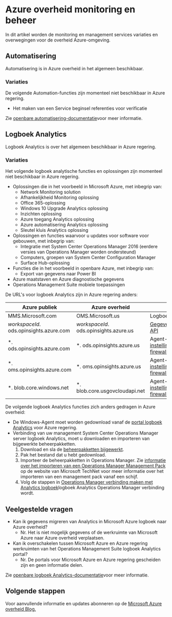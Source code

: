 <properties
    pageTitle="Azure overheid documentatie | Microsoft Azure"
    description="Dit biedt een vergelijking van de functies en de richtlijnen over het ontwikkelen van toepassingen voor de overheid Azure."
    services="Azure-Government"
    cloud="gov"
    documentationCenter=""
    authors="ryansoc"
    manager="zakramer"
    editor=""/>

<tags
    ms.service="multiple"
    ms.devlang="na"
    ms.topic="article"
    ms.tgt_pltfrm="na"
    ms.workload="azure-government"
    ms.date="10/25/2016"
    ms.author="ryansoc"/>


#  <a name="azure-government-monitoring-and-management"></a>Azure overheid monitoring en beheer

In dit artikel worden de monitoring en management services variaties en overwegingen voor de overheid Azure-omgeving.

## <a name="automation"></a>Automatisering

Automatisering is in Azure overheid in het algemeen beschikbaar.

### <a name="variations"></a>Variaties

De volgende Automation-functies zijn momenteel niet beschikbaar in Azure regering.

+ Het maken van een Service beginsel referenties voor verificatie

Zie [openbare automatisering-documentatie](../automation/automation-intro.md)voor meer informatie.

## <a name="log-analytics"></a>Logboek Analytics

Logboek Analytics is over het algemeen beschikbaar in Azure regering.

### <a name="variations"></a>Variaties

Het volgende logboek analytische functies en oplossingen zijn momenteel niet beschikbaar in Azure regering.

+ Oplossingen die in het voorbeeld in Microsoft Azure, met inbegrip van:
  - Network Monitoring solution
  - Afhankelijkheid Monitoring oplossing
  - Office 365-oplossing
  - Windows 10 Upgrade Analytics oplossing
  - Inzichten oplossing
  - Azure toegang Analytics oplossing
  - Azure automatisering Analytics oplossing
  - Sleutel kluis Analytics oplossing
+ Oplossingen en functies waarvoor u updates voor software voor gebouwen, met inbegrip van:
  - Integratie met System Center Operations Manager 2016 (eerdere versies van Operations Manager worden ondersteund)
  - Computers, groepen van System Center Configuration Manager
  - Surface Hub-oplossing
+ Functies die in het voorbeeld in openbare Azure, met inbegrip van:
  - Export van gegevens naar Power BI
+ Azure maatstaven en Azure diagnostische gegevens
+ Operations Management Suite mobiele toepassingen

De URL's voor logboek Analytics zijn in Azure regering anders:

| Azure publiek | Azure overheid | Notities |
|--------------|------------------|-------|
| MMS.Microsoft.com | OMS.Microsoft.us | Logboek Analytics portal |
| *workspaceId*. ods.opinsights.azure.com | *workspaceId*. ods.opinsights.azure.us | [Gegevensverzamelaarset API](../log-analytics/log-analytics-data-collector-api.md) 
| \*. ods.opinsights.azure.com | \*. ods.opinsights.azure.us | Agent-communicatie - [instellingen van de firewall configureren](../log-analytics/log-analytics-proxy-firewall.md) |
| \*. oms.opinsights.azure.com | \*. oms.opinsights.azure.us | Agent-communicatie - [instellingen van de firewall configureren](../log-analytics/log-analytics-proxy-firewall.md) |
| \*. blob.core.windows.net | \*. blob.core.usgovcloudapi.net | Agent-communicatie - [instellingen van de firewall configureren](../log-analytics/log-analytics-proxy-firewall.md) |


De volgende logboek Analytics functies zich anders gedragen in Azure overheid:

+ De Windows-Agent moet worden gedownload vanaf de [portal logboek Analytics](https://oms.microsoft.us) voor Azure regering.
+ Verbinding van uw management System Center Operations Manager server logboek Analytics, moet u downloaden en importeren van bijgewerkte beheerpakketten.
  1. Download en sla de [beheerpakketten bijgewerkt](http://go.microsoft.com/fwlink/?LinkId=828749).
  2. Pak het bestand dat u hebt gedownload.
  3. Importeer de beheerpakketten in Operations Manager. Zie [informatie over het importeren van een Operations Manager Management Pack](http://technet.microsoft.com/library/hh212691.aspx) op de website van Microsoft TechNet voor meer informatie over het importeren van een management pack vanaf een schijf.
  4. Volg de stappen in [Operations Manager verbinding maken met Analytics logboek](../log-analytics/log-analytics-om-agents.md)logboek Analytics Operations Manager verbinding wordt.


## <a name="frequently-asked-questions"></a>Veelgestelde vragen

+ Kan ik gegevens migreren van Analytics in Microsoft Azure logboek naar Azure overheid?
  - Nr. Het is niet mogelijk gegevens of de werkruimte van Microsoft Azure naar Azure overheid verplaatsen.
+ Kan ik overschakelen tussen Microsoft Azure en Azure regering werkruimten van het Operations Management Suite logboek Analytics portal?
  - Nr. De portals voor Microsoft Azure en Azure regering gescheiden zijn en geen informatie delen.

Zie [openbare logboek Analytics-documentatie](../log-analytics/log-analytics-overview.md)voor meer informatie.

## <a name="next-steps"></a>Volgende stappen

Voor aanvullende informatie en updates abonneren op de <a href="https://blogs.msdn.microsoft.com/azuregov/">Microsoft Azure overheid Blog.</a>
